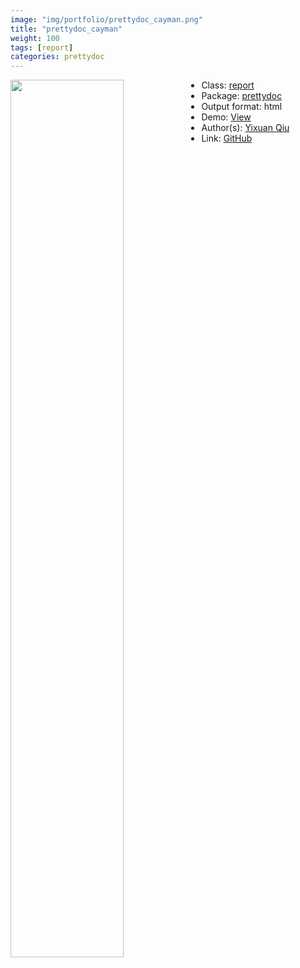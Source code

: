 ```yaml
---
image: "img/portfolio/prettydoc_cayman.png"
title: "prettydoc_cayman"
weight: 100
tags: [report]
categories: prettydoc
---
```




<!--more-->

<p><a href="../../img/portfolio/prettydoc_cayman.png"><img class = "jf-image-shadow" src="../../img/portfolio/prettydoc_cayman.png" width="60%"  align="left"></a></p>

- Class: [report](../../tags/report)
- Package: [prettydoc](prettydoc)
- Output format: html
- Demo: [View](https://prettydoc.statr.me/cayman.html)
- Author(s): [Yixuan Qiu](https://statr.me/)
- Link: [GitHub](https://github.com/yixuan/prettydoc)


